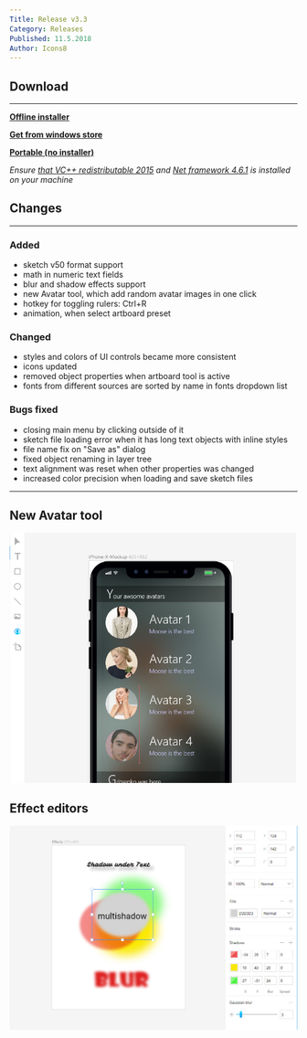 ```yaml
---
Title: Release v3.3
Category: Releases
Published: 11.5.2018
Author: Icons8
---
```


## Download
---
 **[Offline installer](https://desk.icons8.com/lunacy/LunacySetup_3.3.exe)**

 **[Get from windows store](https://www.microsoft.com/store/apps/9pnlmkkpcljj?ocid=badge)**

 **[Portable (no installer)](https://desk.icons8.com/lunacy/LunacyPortable_3.3.zip)**

*Ensure [that VC++ redistributable 2015](https://www.microsoft.com/en-us/download/details.aspx?id=48145)
and [Net framework 4.6.1](
https://www.microsoft.com/en-us/download/details.aspx?id=49981) is installed on your machine*

## Changes
---

### **Added**

- sketch v50 format support
- math in numeric text fields
- blur and shadow effects support
- new Avatar tool, which add random avatar images in one click
- hotkey for toggling rulers: Ctrl+R
- animation, when select artboard preset

### **Changed**

- styles and colors of UI controls became more consistent
- icons updated
- removed object properties when artboard tool is active
- fonts from different sources are sorted by name in fonts dropdown list

### **Bugs fixed**

- closing main menu by clicking outside of it
- sketch file loading error when it has long text objects with inline styles
- file name fix on "Save as" dialog
- fixed object renaming in layer tree
- text alignment was reset when other properties was changed
- increased color precision when loading and save sketch files

---
## New Avatar tool

<img src="Images/AvatarsTool.jpg" alt="New avatar tool" style="width: 768px;"/>

## Effect editors

<img src="Images/Effects1.jpg" alt="New avatar tool" style="width: 768px;"/>
